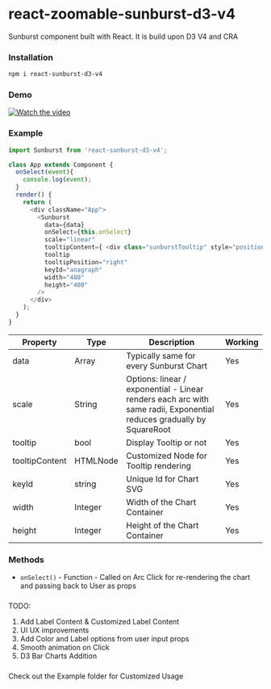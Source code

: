 
# react-zoomable-sunburst-d3-v4


Sunburst component built with React. It is build upon D3 V4 and CRA

### Installation

```bash
npm i react-sunburst-d3-v4
```
### Demo
[![Watch the video](https://drive.google.com/file/d/0B8u1TA7r4bhEVGlCTTEzVHFheEU/view)](https://drive.google.com/file/d/0B8u1TA7r4bhEVGlCTTEzVHFheEU/view)

### Example

```js
import Sunburst from 'react-sunburst-d3-v4';

class App extends Component {
  onSelect(event){
    console.log(event);
  }
  render() {
    return (
      <div className="App">
        <Sunburst
          data={data}
          onSelect={this.onSelect}
          scale="linear"
          tooltipContent={ <div class="sunburstTooltip" style="position:absolute; color:'black'; z-index:10; background: #e2e2e2; padding: 5px; text-align: center;" /> }
          tooltip
          tooltipPosition="right"
          keyId="anagraph"
          width="480"
          height="400"
        />
      </div>
    );
  }
}
```

|    Property    | Type  |          Description          | Working |
| -------------  | ----  |          -----------          | ------- |
| data           | Array | Typically same for every Sunburst Chart | Yes |
| scale          | String |Options: linear / exponential - Linear renders each arc with same radii, Exponential reduces gradually by SquareRoot | Yes |
| tooltip | bool | Display Tooltip or not | Yes |
| tooltipContent | HTMLNode | Customized Node for Tooltip rendering | Yes |
| keyId | string | Unique Id for Chart SVG | Yes |
| width | Integer | Width of the Chart Container | Yes |
| height | Integer | Height of the Chart Container | Yes |

### Methods
* `onSelect()`   - Function - Called on Arc Click for re-rendering the chart and passing back to User as props

###
TODO:
1. Add Label Content & Customized Label Content
2. UI UX improvements
3. Add Color and Label options from user input props
4. Smooth animation on Click
5. D3 Bar Charts Addition

###
Check out the Example folder for Customized Usage
